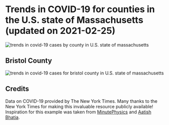 Trends in COVID-19 for counties in the U.S. state of Massachusetts (updated on 2021-02-25)
==========================================================================================

![trends in covid-19 cases by county in U.S. state of
massachusetts](./images/ma_county_covid.png)

Bristol County
--------------

![trends in covid-19 cases for bristol county in U.S. state of
massachusetts](./images/bristol_county_covid.png)

Credits
-------

Data on COVID-19 provided by The New York Times. Many thanks to the New
York Times for making this invaluable resource publicly available!
Inspiration for this example was taken from
[MinutePhysics](https://www.youtube.com/watch?v=54XLXg4fYsc) and [Aatish
Bhatia](http://aatishb.com/covidtrends/).
